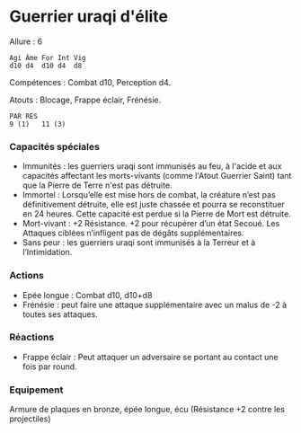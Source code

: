 # Guerrier uraqi d'élite

Allure : 6

	Agi	Âme	For	Int	Vig
	d10	d4	d10	d4	d8

Compétences : Combat d10, Perception d4.

Atouts : Blocage, Frappe éclair, Frénésie.

	PAR	RES
	9 (1)	11 (3)

### Capacités spéciales
- Immunités : les guerriers uraqi sont immunisés au feu, à l'acide et aux capacités affectant les morts-vivants (comme l'Atout Guerrier Saint) tant que la Pierre de Terre n'est pas détruite.
- Immortel : Lorsqu’elle est mise hors de combat, la créature n’est pas définitivement détruite, elle est juste chassée et pourra se reconstituer en 24 heures. Cette capacité est perdue si la Pierre de Mort est détruite.
- Mort-vivant : +2 Résistance. +2 pour récupérer d’un état Secoué. Les Attaques ciblées n’infligent pas de dégâts supplémentaires.
- Sans peur : les guerriers uraqi sont immunisés à la Terreur et à l’Intimidation.

### Actions
- Epée longue : Combat d10, d10+d8
- Frénésie : peut faire une attaque supplémentaire avec un malus de -2 à toutes ses attaques.

### Réactions
- Frappe éclair : Peut attaquer un adversaire se portant au contact une fois par round.

### Equipement
Armure de plaques en bronze, épée longue, écu (Résistance +2 contre les projectiles)
